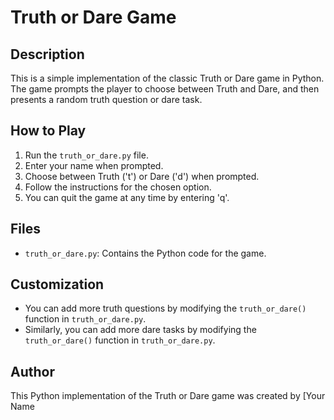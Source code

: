 # Truth or Dare Game

## Description
This is a simple implementation of the classic Truth or Dare game in Python. The game prompts the player to choose between Truth and Dare, and then presents a random truth question or dare task. 

## How to Play
1. Run the `truth_or_dare.py` file.
2. Enter your name when prompted.
3. Choose between Truth ('t') or Dare ('d') when prompted.
4. Follow the instructions for the chosen option.
5. You can quit the game at any time by entering 'q'.

## Files
- `truth_or_dare.py`: Contains the Python code for the game.

## Customization
- You can add more truth questions by modifying the `truth_or_dare()` function in `truth_or_dare.py`.
- Similarly, you can add more dare tasks by modifying the `truth_or_dare()` function in `truth_or_dare.py`.

## Author
This Python implementation of the Truth or Dare game was created by [Your Name
